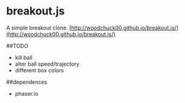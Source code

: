 # breakout.js
A simple breakout clone.
[http://woodchuck00.github.io/breakout.js/](http://woodchuck00.github.io/breakout.js/)

##TODO
* kill ball
* alter ball speed/trajectory 
* different box colors

##dependences
* phaser.io
